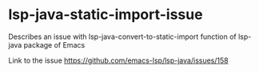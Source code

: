 # lsp-java-static-import-issue
Describes an issue with lsp-java-convert-to-static-import function of lsp-java package of Emacs

Link to the issue https://github.com/emacs-lsp/lsp-java/issues/158
